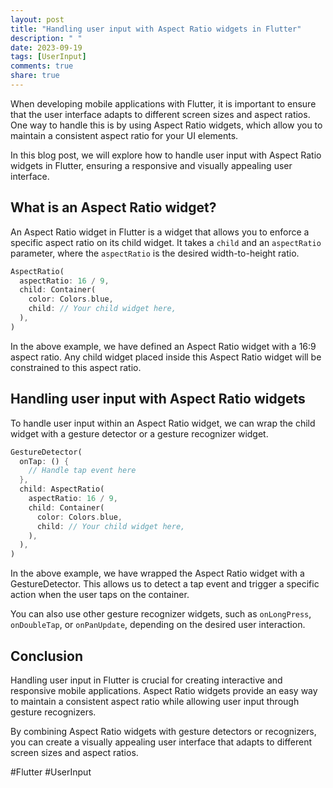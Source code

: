 ```yaml
---
layout: post
title: "Handling user input with Aspect Ratio widgets in Flutter"
description: " "
date: 2023-09-19
tags: [UserInput]
comments: true
share: true
---
```


When developing mobile applications with Flutter, it is important to ensure that the user interface adapts to different screen sizes and aspect ratios. One way to handle this is by using Aspect Ratio widgets, which allow you to maintain a consistent aspect ratio for your UI elements.

In this blog post, we will explore how to handle user input with Aspect Ratio widgets in Flutter, ensuring a responsive and visually appealing user interface.

## What is an Aspect Ratio widget?

An Aspect Ratio widget in Flutter is a widget that allows you to enforce a specific aspect ratio on its child widget. It takes a `child` and an `aspectRatio` parameter, where the `aspectRatio` is the desired width-to-height ratio.

```dart
AspectRatio(
  aspectRatio: 16 / 9,
  child: Container(
    color: Colors.blue,
    child: // Your child widget here,
  ),
)
```

In the above example, we have defined an Aspect Ratio widget with a 16:9 aspect ratio. Any child widget placed inside this Aspect Ratio widget will be constrained to this aspect ratio.

## Handling user input with Aspect Ratio widgets

To handle user input within an Aspect Ratio widget, we can wrap the child widget with a gesture detector or a gesture recognizer widget.

```dart
GestureDetector(
  onTap: () {
    // Handle tap event here
  },
  child: AspectRatio(
    aspectRatio: 16 / 9,
    child: Container(
      color: Colors.blue,
      child: // Your child widget here,
    ),
  ),
)
```

In the above example, we have wrapped the Aspect Ratio widget with a GestureDetector. This allows us to detect a tap event and trigger a specific action when the user taps on the container.

You can also use other gesture recognizer widgets, such as `onLongPress`, `onDoubleTap`, or `onPanUpdate`, depending on the desired user interaction.

## Conclusion

Handling user input in Flutter is crucial for creating interactive and responsive mobile applications. Aspect Ratio widgets provide an easy way to maintain a consistent aspect ratio while allowing user input through gesture recognizers.

By combining Aspect Ratio widgets with gesture detectors or recognizers, you can create a visually appealing user interface that adapts to different screen sizes and aspect ratios.

#Flutter #UserInput
